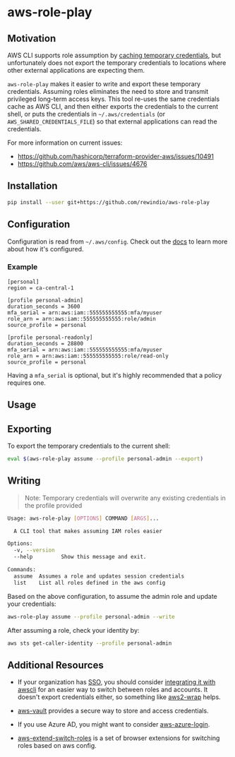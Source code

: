 # aws-role-play

## Motivation

AWS CLI supports role assumption by [caching temporary credentials](https://docs.aws.amazon.com/cli/latest/userguide/cli-configure-role.html), but unfortunately does not export the temporary credentials to locations where other external applications are expecting them.

`aws-role-play` makes it easier to write and export these temporary credentials. Assuming roles eliminates the need to store and transmit privileged long-term access keys. This tool re-uses the same credentials cache as AWS CLI, and then either exports the credentials to the current shell, or puts the credentials in `~/.aws/credentials` (or `AWS_SHARED_CREDENTIALS_FILE`) so that external applications can read the credentials.

For more information on current issues:

- https://github.com/hashicorp/terraform-provider-aws/issues/10491
- https://github.com/aws/aws-cli/issues/4676

## Installation

```sh
pip install --user git+https://github.com/rewindio/aws-role-play
```

## Configuration

Configuration is read from `~/.aws/config`. Check out the [docs](https://docs.aws.amazon.com/cli/latest/userguide/cli-configure-files.html) to learn more about how it's configured.

### Example

```
[personal]
region = ca-central-1

[profile personal-admin]
duration_seconds = 3600
mfa_serial = arn:aws:iam::555555555555:mfa/myuser
role_arn = arn:aws:iam::555555555555:role/admin
source_profile = personal

[profile personal-readonly]
duration_seconds = 28800
mfa_serial = arn:aws:iam::555555555555:mfa/myuser
role_arn = arn:aws:iam::555555555555:role/read-only
source_profile = personal
```

Having a `mfa_serial` is optional, but it's highly recommended that a policy requires one.

## Usage

## Exporting

To export the temporary credentials to the current shell:

```sh
eval $(aws-role-play assume --profile personal-admin --export)
```

## Writing

> Note: Temporary credentials will overwrite any existing credentials in the profile provided

```sh
Usage: aws-role-play [OPTIONS] COMMAND [ARGS]...

  A CLI tool that makes assuming IAM roles easier

Options:
  -v, --version
  --help         Show this message and exit.

Commands:
  assume  Assumes a role and updates session credentials
  list    List all roles defined in the aws config
```

Based on the above configuration, to assume the admin role and update your credentials:

```sh
aws-role-play assume --profile personal-admin --write
```

After assuming a role, check your identity by:

```sh
aws sts get-caller-identity --profile personal-admin
```

## Additional Resources

- If your organization has [SSO](https://aws.amazon.com/single-sign-on/), you should consider [integrating it with awscli](https://docs.aws.amazon.com/singlesignon/latest/userguide/integrating-aws-cli.html) for an easier way to switch between roles and accounts. It doesn't export credentials either, so something like [aws2-wrap](https://github.com/linaro-its/aws2-wrap) helps.

- [aws-vault](https://github.com/99designs/aws-vault) provides a secure way to store and access credentials.

- If you use Azure AD, you might want to consider [aws-azure-login](https://github.com/sportradar/aws-azure-login).

- [aws-extend-switch-roles](https://github.com/tilfinltd/aws-extend-switch-roles) is a set of browser extensions for switching roles based on aws config.
